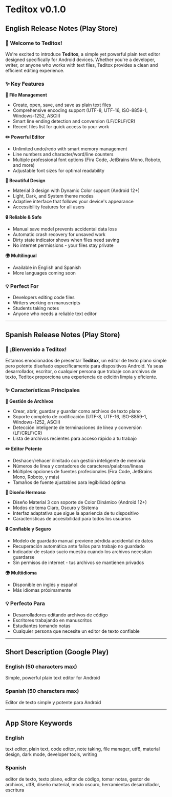 # Teditox v0.1.0

## English Release Notes (Play Store)

### 🎉 Welcome to Teditox!

We're excited to introduce **Teditox**, a simple yet powerful plain text editor designed specifically for Android devices. Whether you're a developer, writer, or anyone who works with text files, Teditox provides a clean and efficient editing experience.

### ✨ Key Features

**📁 File Management**
- Create, open, save, and save as plain text files
- Comprehensive encoding support (UTF-8, UTF-16, ISO-8859-1, Windows-1252, ASCII)
- Smart line ending detection and conversion (LF/CRLF/CR)
- Recent files list for quick access to your work

**✏️ Powerful Editor**
- Unlimited undo/redo with smart memory management
- Line numbers and character/word/line counters
- Multiple professional font options (Fira Code, JetBrains Mono, Roboto, and more)
- Adjustable font sizes for optimal readability

**🎨 Beautiful Design**
- Material 3 design with Dynamic Color support (Android 12+)
- Light, Dark, and System theme modes
- Adaptive interface that follows your device's appearance
- Accessibility features for all users

**🔒 Reliable & Safe**
- Manual save model prevents accidental data loss
- Automatic crash recovery for unsaved work
- Dirty state indicator shows when files need saving
- No internet permissions - your files stay private

**🌍 Multilingual**
- Available in English and Spanish
- More languages coming soon

### 💡 Perfect For
- Developers editing code files
- Writers working on manuscripts
- Students taking notes
- Anyone who needs a reliable text editor

---

## Spanish Release Notes (Play Store)

### 🎉 ¡Bienvenido a Teditox!

Estamos emocionados de presentar **Teditox**, un editor de texto plano simple pero potente diseñado específicamente para dispositivos Android. Ya seas desarrollador, escritor, o cualquier persona que trabaje con archivos de texto, Teditox proporciona una experiencia de edición limpia y eficiente.

### ✨ Características Principales

**📁 Gestión de Archivos**
- Crear, abrir, guardar y guardar como archivos de texto plano
- Soporte completo de codificación (UTF-8, UTF-16, ISO-8859-1, Windows-1252, ASCII)
- Detección inteligente de terminaciones de línea y conversión (LF/CRLF/CR)
- Lista de archivos recientes para acceso rápido a tu trabajo

**✏️ Editor Potente**
- Deshacer/rehacer ilimitado con gestión inteligente de memoria
- Números de línea y contadores de caracteres/palabras/líneas
- Múltiples opciones de fuentes profesionales (Fira Code, JetBrains Mono, Roboto, y más)
- Tamaños de fuente ajustables para legibilidad óptima

**🎨 Diseño Hermoso**
- Diseño Material 3 con soporte de Color Dinámico (Android 12+)
- Modos de tema Claro, Oscuro y Sistema
- Interfaz adaptativa que sigue la apariencia de tu dispositivo
- Características de accesibilidad para todos los usuarios

**🔒 Confiable y Seguro**
- Modelo de guardado manual previene pérdida accidental de datos
- Recuperación automática ante fallos para trabajo no guardado
- Indicador de estado sucio muestra cuando los archivos necesitan guardarse
- Sin permisos de internet - tus archivos se mantienen privados

**🌍 Multiidioma**
- Disponible en inglés y español
- Más idiomas próximamente

### 💡 Perfecto Para
- Desarrolladores editando archivos de código
- Escritores trabajando en manuscritos
- Estudiantes tomando notas
- Cualquier persona que necesite un editor de texto confiable

---

## Short Description (Google Play)

### English (50 characters max)
Simple, powerful plain text editor for Android

### Spanish (50 characters max)
Editor de texto simple y potente para Android

---

## App Store Keywords

### English
text editor, plain text, code editor, note taking, file manager, utf8, material design, dark mode, developer tools, writing

### Spanish
editor de texto, texto plano, editor de código, tomar notas, gestor de archivos, utf8, diseño material, modo oscuro, herramientas desarrollador, escritura
